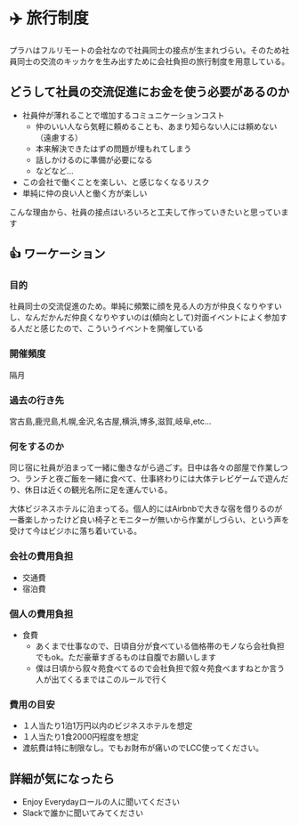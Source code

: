 # ✈️ 旅行制度
プラハはフルリモートの会社なので社員同士の接点が生まれづらい。そのため社員同士の交流のキッカケを生み出すために会社負担の旅行制度を用意している。

## どうして社員の交流促進にお金を使う必要があるのか
- 社員仲が薄れることで増加するコミュニケーションコスト
  - 仲のいい人なら気軽に頼めることも、あまり知らない人には頼めない（遠慮する）
  - 本来解決できたはずの問題が埋もれてしまう
  - 話しかけるのに準備が必要になる
  - などなど…
- この会社で働くことを楽しい、と感じなくなるリスク
- 単純に仲の良い人と働く方が楽しい

こんな理由から、社員の接点はいろいろと工夫して作っていきたいと思っています

## 👍 ワーケーション
### 目的
社員同士の交流促進のため。単純に頻繁に顔を見る人の方が仲良くなりやすいし、なんだかんだ仲良くなりやすいのは(傾向として)対面イベントによく参加する人だと感じたので、こういうイベントを開催している

### 開催頻度
隔月
### 過去の行き先
宮古島,鹿児島,札幌,金沢,名古屋,横浜,博多,滋賀,岐阜,etc...
### 何をするのか
同じ宿に社員が泊まって一緒に働きながら過ごす。日中は各々の部屋で作業しつつ、ランチと夜ご飯を一緒に食べて、仕事終わりには大体テレビゲームで遊んだり、休日は近くの観光名所に足を運んでいる。

大体ビジネスホテルに泊まってる。個人的にはAirbnbで大きな宿を借りるのが一番楽しかったけど良い椅子とモニターが無いから作業がしづらい、という声を受けて今はビジホに落ち着いている。
### 会社の費用負担
- 交通費
- 宿泊費
### 個人の費用負担
- 食費
  - あくまで仕事なので、日頃自分が食べている価格帯のモノなら会社負担でもok。ただ豪華すぎるものは自腹でお願いします
  - 僕は日頃から叙々苑食べてるので会社負担で叙々苑食べますねとか言う人が出てくるまではこのルールで行く
### 費用の目安
- １人当たり1泊1万円以内のビジネスホテルを想定
- １人当たり1食2000円程度を想定
- 渡航費は特に制限なし。でもお財布が痛いのでLCC使ってください。

## 詳細が気になったら
- Enjoy Everydayロールの人に聞いてください
- Slackで誰かに聞いてみてください
